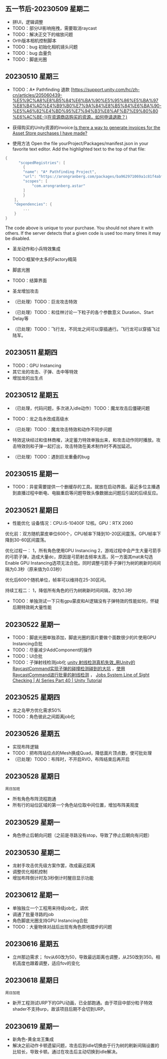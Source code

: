 ## 五一节后-20230509 星期二
- 拼UI，逻辑调整
- TODO：部分UI影响拖拽，需要取消raycast
- TODO：解决正交下的缩放问题
- Orth版本相机控制脚本
- TODO：bug 初始化相机镜头问题
- TODO：bug 血量负
- TODO：脚底光圈


## 20230510 星期三
- TODO：A* Pathfinding 退款
[https://support.unity.com/hc/zh-cn/articles/205060439-%E5%9C%A8%E8%B5%84%E6%BA%90%E5%95%86%E5%BA%97%E8%B4%AD%E4%B9%B0%E7%9A%84%E8%B5%84%E6%BA%90-%E5%A6%82%E4%BD%95%E7%94%B3%E8%AF%B7%E9%80%80%E6%AC%BE-](在资源商店购买的资源，如何申请退款？)

- 获得购买的Unity资源的invoice:[Is there a way to generate invoices for the Asset Store purchases I have made?](https://support.unity.com/hc/en-us/articles/205790859-Is-there-a-way-to-generate-invoices-for-the-Asset-Store-purchases-I-have-made-?source=search&auth_token=eyJhbGciOiJIUzI1NiJ9.eyJhY2NvdW50X2lkIjoyNzI3MDEsInVzZXJfaWQiOjE1NTA4NjI5NzkxMjUyLCJ0aWNrZXRfaWQiOjE1NTkwNTksImNoYW5uZWxfaWQiOjYzLCJ0eXBlIjoiU0VBUkNIIiwiZXhwIjoxNjg2MjkxNzU0fQ.0tMJoDJ1LZYjhjDbjVlwXLg9os3Lro7b372JnCmDZ84)

- 使用方法
Open the file yourProject/Packages/manifest.json in your favorite text editor.
Add the highlighted text to the top of that file:
```c
{
      "scopedRegistries": [
        {
        "name": "A* Pathfinding Project",
        "url": "https://arongranberg.com/packages/ba962971069a1c81f4abf26e4c8d2291645b3b4caf892/",
        "scopes": [
            "com.arongranberg.astar"
        ]
        }
    ],
    "dependencies": {
        ...
    }
}
```
The code above is unique to your purchase. You should not share it with others. If the server detects that a given code is used too many times it may be disabled. 

- 圣龙动作和小兵特效集成

- TODO:框架中太多的Factory精简
- 脚底光圈
- TODO：结算界面
- 圣龙增加攻击
- （已处理）TODO：巨龙攻击特效
- （已处理）TODO：和佳林讨论一下粒子的各个参数意义
Duration、Start Delay等

- （已处理）TODO：飞行龙，不同龙之间可以穿插通行。飞行龙可以穿插飞过陆军。


## 20230511 星期四
- TODO：GPU Instancing
- 其它龙的攻击、子弹、击中等特效
- 增加龙的出生点

## 20230512 星期五
- （已处理，代码问题，多次进入idle动作）TODO：魔龙攻击后僵硬问题
- TODO：龙之岛水改成高级水
- （已处理）TODO：魔龙攻击特效和动作不同步问题
- 特效这块经过和佳林商榷，决定蓄力特效单独出来，和攻击动作同时播放。攻击特效则和子弹一起打出，攻击特效在美术制作时不再加延迟。

- （已处理）TODO：遇到巨龙重叠的bug


## 20230515 星期一
- TODO：异星需要提供一个删缓存的工具。就放在启动界面。最近多位主播遇到直播过程中断电、电脑重启等问题导致头像数据出问题后引起的后续反应。


## 20230521 星期日
- 性能优化
设备情况：CPU:i5-10400F 12核。GPU：RTX 2060

优化前：双方随机蒙皮单位600个，CPU帧率下降到10-20区间震荡。GPU帧率下降到30-60区间震荡。

优化过程一：
1，所有角色使用GPU Instancing
2，游戏过程中会产生大量弓箭手的弓箭子弹，造成大量dc，原因是弓箭射击频率太高，另一方面其mat未勾选Enable GPU Instancing选项无法合批。同时调整弓箭手子弹行为树的刷新时间间隔为0.3秒（原来值为0.03秒）

优化后600个随机单位，帧率可以维持在25-30区间。


持续工程二：
1，降低所有角色的行为树刷新时间间隔，改为0.3秒


- TODO：单独测试一下只有gpu蒙皮和AI逻辑没有子弹特效的性能如何，怀疑后期特效耗大量性能


## 20230522 星期一
- TODO：脚底光圈单独添加，脚底光圈的面片要做个面数很少的片使用GPU Instancing合批
- TODO：尽量减少AddComponent的操作
- TODO：UI合批
- TODO：子弹射线检测job化  [unity 射线检测真机失效_用Unity的RaycastCommand实现子弹的碰撞检测碰到的大坑](https://blog.csdn.net/weixin_32054021/article/details/112033099?spm=1001.2101.3001.6650.2&utm_medium=distribute.pc_relevant.none-task-blog-2%7Edefault%7ECTRLIST%7ERate-2-112033099-blog-115904906.235%5Ev36%5Epc_relevant_default_base3&depth_1-utm_source=distribute.pc_relevant.none-task-blog-2%7Edefault%7ECTRLIST%7ERate-2-112033099-blog-115904906.235%5Ev36%5Epc_relevant_default_base3&utm_relevant_index=3) ，[使用RaycastCommand进行批量的射线检测](https://blog.csdn.net/qq_33205561/article/details/115904906) ， [Jobs System Line of Sight Checking | AI Series Part 40 | Unity Tutorial](https://www.youtube.com/watch?v=dHLNqbKrJdg)


## 20230525 星期四
- 龙之岛甲方优化需求50%
- TODO：角色彼此之间距离job化

## 20230526 星期五
- 实现布阵逻辑
- TODO：把布阵站位点的Mesh换成Quad，降低面片顶点数，使可批处理
- （已处理）TODO：布阵时，不开启RVO，布阵结束后再开启


## 20230528 星期日
``周日加班``
- 所有角色布阵流程跑通
- 所有行的站位区域的第一个角色站位取中间位置，增加布阵美观度

## 20230529 星期一
- 角色停止后朝向问题（之前是寻路没有stop，导致了停止后朝向有问题）

## 20230530 星期二
- 龙射手攻击优先级方案作罢，改成最近距离
- 调整优化相机控制
- 增加布阵倒计时及3秒倒计时醒目显示功能
 

## 20230612 星期一
- 单独独立一个工程用来持续job化，调优
- 调通了批量寻路的job
- 角色脚底光圈支持GPU Instancing合批
- TODO：大量物体对战后出现有角色原地踏步的问题


## 20230616 星期五
- 立州那边需求；
fov从60改为50，导致最远距离也调整，从250改到350。相机高度也跟着调整，适应fov的变化

## 20230618 星期日
``周日加班``
- 新开工程测试URP下的GPU动画，已全部跑通。由于项目中部分粒子特效shader不支持urp，故该项目后期不会切到URP。

## 20230619 星期一
- 新角色-黄金龙王集成
- 解决之前动作卡顿遗留问题，攻击后到idle切换由于行为树的刷新间隔设置的比较长，导致卡顿。通过在攻击后主动切换到idle解决。
